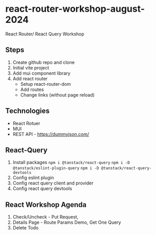 # react-router-workshop-august-2024
 React Router/ React Query Workshop


## Steps
   1. Create github repo and clone
   2. Initial vite project
   3. Add mui component library 
   4. Add react router
      * Setup react-router-dom
      * Add routes
      * Change links (without page reload)

## Technologies
   * React Rotuer
   * MUI
   * REST API - https://dummyjson.com/

## React-Query
   1. Install packages
      `npm i @tanstack/react-query`
      `npm i -D @tanstack/eslint-plugin-query`
      `npm i -D @tanstack/react-query-devtools`
   2. Config eslint plugin
   3. Config react query client and provider
   4. Config react query devtools

## React Workshop Agenda
   1. Check/Uncheck - Put Request, 
   2. Details Page - Route Params Demo, Get One Query
   3. Delete Todo
